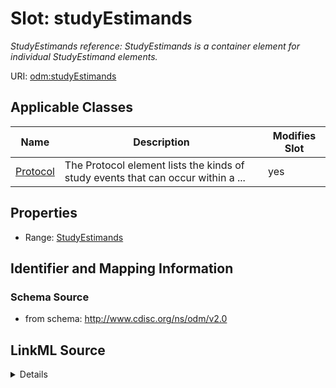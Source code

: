 # Slot: studyEstimands


_StudyEstimands reference: StudyEstimands is a container element for individual StudyEstimand elements._



URI: [odm:studyEstimands](http://www.cdisc.org/ns/odm/v2.0/studyEstimands)



<!-- no inheritance hierarchy -->




## Applicable Classes

| Name | Description | Modifies Slot |
| --- | --- | --- |
[Protocol](Protocol.md) | The Protocol element lists the kinds of study events that can occur within a ... |  yes  |







## Properties

* Range: [StudyEstimands](StudyEstimands.md)





## Identifier and Mapping Information







### Schema Source


* from schema: http://www.cdisc.org/ns/odm/v2.0




## LinkML Source

<details>
```yaml
name: studyEstimands
description: 'StudyEstimands reference: StudyEstimands is a container element for
  individual StudyEstimand elements.'
from_schema: http://www.cdisc.org/ns/odm/v2.0
rank: 1000
alias: studyEstimands
domain_of:
- Protocol
range: StudyEstimands

```
</details>